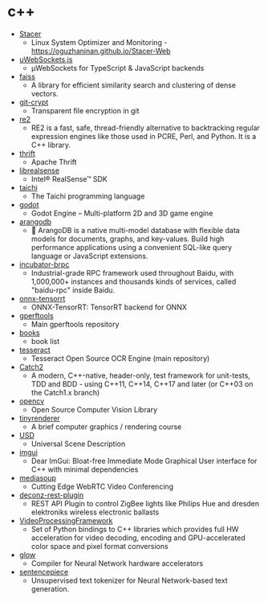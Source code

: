 # c++
- [Stacer](https://github.com/oguzhaninan/Stacer)
  - Linux System Optimizer and Monitoring - https://oguzhaninan.github.io/Stacer-Web
- [uWebSockets.js](https://github.com/uNetworking/uWebSockets.js)
  - μWebSockets for TypeScript & JavaScript backends
- [faiss](https://github.com/facebookresearch/faiss)
  - A library for efficient similarity search and clustering of dense vectors.
- [git-crypt](https://github.com/AGWA/git-crypt)
  - Transparent file encryption in git
- [re2](https://github.com/google/re2)
  - RE2 is a fast, safe, thread-friendly alternative to backtracking regular expression engines like those used in PCRE, Perl, and Python. It is a C++ library.
- [thrift](https://github.com/apache/thrift)
  - Apache Thrift
- [librealsense](https://github.com/IntelRealSense/librealsense)
  - Intel® RealSense™ SDK
- [taichi](https://github.com/yuanming-hu/taichi)
  - The Taichi programming language
- [godot](https://github.com/godotengine/godot)
  - Godot Engine – Multi-platform 2D and 3D game engine
- [arangodb](https://github.com/arangodb/arangodb)
  - 🥑 ArangoDB is a native multi-model database with flexible data models for documents, graphs, and key-values. Build high performance applications using a convenient SQL-like query language or JavaScript extensions.
- [incubator-brpc](https://github.com/apache/incubator-brpc)
  - Industrial-grade RPC framework used throughout Baidu, with 1,000,000+ instances and thousands kinds of services, called "baidu-rpc" inside Baidu.
- [onnx-tensorrt](https://github.com/onnx/onnx-tensorrt)
  - ONNX-TensorRT: TensorRT backend for ONNX
- [gperftools](https://github.com/gperftools/gperftools)
  - Main gperftools repository
- [books](https://github.com/concerttttt/books)
  - book list
- [tesseract](https://github.com/tesseract-ocr/tesseract)
  - Tesseract Open Source OCR Engine (main repository)
- [Catch2](https://github.com/catchorg/Catch2)
  - A modern, C++-native, header-only, test framework for unit-tests, TDD and BDD - using C++11, C++14, C++17 and later (or C++03 on the Catch1.x branch)
- [opencv](https://github.com/opencv/opencv)
  - Open Source Computer Vision Library
- [tinyrenderer](https://github.com/ssloy/tinyrenderer)
  - A brief computer graphics / rendering course
- [USD](https://github.com/PixarAnimationStudios/USD)
  - Universal Scene Description
- [imgui](https://github.com/ocornut/imgui)
  - Dear ImGui: Bloat-free Immediate Mode Graphical User interface for C++ with minimal dependencies
- [mediasoup](https://github.com/versatica/mediasoup)
  - Cutting Edge WebRTC Video Conferencing
- [deconz-rest-plugin](https://github.com/dresden-elektronik/deconz-rest-plugin)
  - REST API Plugin to control ZigBee lights like Philips Hue and dresden elektroniks wireless electronic ballasts
- [VideoProcessingFramework](https://github.com/NVIDIA/VideoProcessingFramework)
  - Set of Python bindings to C++ libraries which provides full HW acceleration for video decoding, encoding and GPU-accelerated color space and pixel format conversions
- [glow](https://github.com/pytorch/glow)
  - Compiler for Neural Network hardware accelerators
- [sentencepiece](https://github.com/google/sentencepiece)
  - Unsupervised text tokenizer for Neural Network-based text generation.
